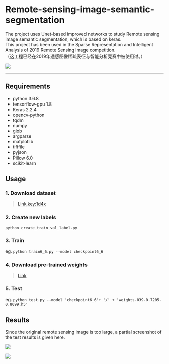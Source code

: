 # Remote-sensing-image-semantic-segmentation  
The project uses Unet-based improved networks to study Remote sensing image semantic segmentation, which is based on keras.  
This project has been used in the Sparse Representation and Intelligent Analysis of 2019 Remote Sensing Image competition.  
（这工程已经在2019年遥感图像稀疏表征与智能分析竞赛中被使用过。）  

![](https://github.com/TachibanaYoshino/Remote-sensing-image-semantic-segmentation/blob/master/illustration.png)  

----  
## Requirements  
- python 3.6.8  
- tensorflow-gpu 1.8 
- Keras 2.2.4
- opencv-python  
- tqdm  
- numpy  
- glob  
- argparse  
- matplotlib  
- tifffile  
- pyjson  
- Pillow 6.0  
- scikit-learn  

## Usage  
### 1. Download dataset  
> [Link,key:1d4x](https://pan.baidu.com/s/12cvkJmPZypGIi9zmQZcCTw)  

### 2. Create new labels  
  `python create_train_val_label.py`  

### 3. Train  
  eg. `python train6_6.py --model checkpoint6_6`  
  
### 4. Download pre-trained weights  
> [Link](https://github.com/TachibanaYoshino/Remote-sensing-image-semantic-segmentation/releases/tag/checkpoint6_6)  

### 5. Test  
  eg. `python test.py --model 'checkpoint6_6'+ '/' + 'weights-039-0.7205-0.8099.h5'`  

## Results 
   Since the original remote sensing image is too large, a partial screenshot of the test results is given here.  
   
![](https://github.com/TachibanaYoshino/Remote-sensing-image-semantic-segmentation/blob/master/dataset/screenshot2.png)  
  
![](https://github.com/TachibanaYoshino/Remote-sensing-image-semantic-segmentation/blob/master/dataset/screenshot1.png)
